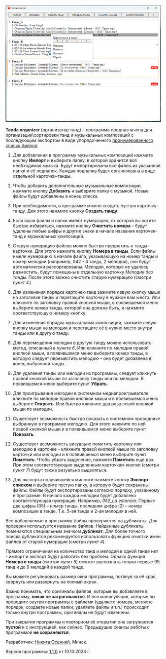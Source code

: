 ![app.png](resources%2Fapp_1-1-0.png)

**Tanda organizer** (организатор танд) – программа предназначена для организации\сортировки танд и музыкальных композиций с последующим экспортом в виде упорядоченного [пронумерованного списка файлов](resources%2Fexported_fies.png).

1. Для добавления в программу музыкальных композиций нажмите кнопку **Импорт** и выберите папку, в которой хранится вся необходимая музыка. Будут импортированы все файлы из указанной папки и её подпапок. Каждая подпапка будет организована в виде отдельной карточки-танды.

2. Чтобы добавить дополнительные музыкальные композиции, нажмите кнопку **Добавить** и выберите папку с музыкой. Новые файлы будут добавлены в конец списка.

3. При необходимости, в программе можно создать пустую карточку-танду. Для этого нажмите кнопку **Создать танду**.

4. Если ваши файлы и папки имеют нумерацию, от которой вы хотите быстро избавиться, нажмите кнопку **Очистить номера** – будут удалены любые цифры и другие знаки в начале названия карточек-танд и музыкальных композиций.

5. Старую нумерацию файлов можно быстро превратить к танды-карточки. Для этого нажмите кнопку **Номера в танды**. Если файлы имели нумерацию в начале файла, указывающую на номер танды и номер мелодии (например, 042 - 4 танда, 2 мелодия), они будут автоматически рассортированы. Мелодии, которые не удалось разместить, будут помещены в отдельную карточку _Мелодии без танды_. После этого можно очистить старую нумерацию (смотри _пункт 4_.)

6. Для изменения порядка карточек-танд зажмите левую кнопку мыши на заголовке танды и перетащите карточку в нужное вам место. Или кликните по заголовку правой кнопкой мыши, в появившемся меню выберите номер танды, которой она должна быть, и нажмите соответствующую номеру кнопку.

7. Для изменения порядка музыкальных композиций, зажмите левую кнопку мыши на мелодии и перетащите её в нужно место внутри танды или в другую танду.

8. Для перемещения мелодии в другую танду можно использовать метод, описанный в _пункте 6_. Или кликните по мелодии правой кнопкой мыши, в появившемся меню выберите номер танды, в которую следует переместить мелодию – она будет добавлена в конец выбранной танды.

9. Для удаления танды или мелодии из программы, следует кликнуть правой кнопкой мыши по заголовку танды или по мелодии. В появившемся меню выберите пункт **Убрать**.

10. Для проигрывания мелодии в системном медиапроигрывателе кликните по мелодии правой кнопкой мыши и в появившемся меню выберите **Открыть**. Или быстро кликните два раза левой кнопкой мыши по мелодии.

11. Существует возможность быстро показать в системном проводнике выбранную в программе мелодию. Для этого нажмите по ней правой кнопкой мыши и в появившемся меню выберите пункт **Показать**.

12. Существует возможность визуально пометить карточку или мелодию в карточке - кликните правой кнопкой мыши по заголовку карточки или мелодии и в появившемся меню выберите пункт **Пометить**. Чтобы убрать выделение, нажмите **Пометить** еще раз. При этом соответствующие выделенным карточкам кнопки (смотри _пункт 7_) будут также визуально выделяться.

13. Для экспорта получившейся милонги нажмите кнопку **Экспорт списком** и выберите пустую папку, в которую будут сохранены файлы. Файлы будут экспортированы согласно порядку, указанному в программе. В начало каждой мелодии будет добавлена соответствующая нумерация. Например, _052_La estancia_. Первые две цифры (05) – номер танды, последняя цифра (2) – номер композиции в танде. Т.е. 5-ая танда и 2-ая мелодия в ней.

Все добавляемые в программу файлы проверяются на дубликаты. Для проверки используется название файлов. Найденные дубликаты помечаются специальным значком **дубликат**. Для более точного поиска дубликатов рекомендуется использовать функцию очистки имен файлов от старой нумерации (смотри _пункт 4_).

Прямого ограничения на количество танд и мелодий в одной танде нет - импорт и экспорт будут работать без проблем. Однако функция **Номера в танды** (смотри _пункт 5_) сможет распознать только первые 99 танд и до 9 мелодий в каждой танде.

Вы можете регулировать размер окна программы, потянув за её края, свернуть или развернуть на полный экран.

Важно понимать, что оригиналы файлов, которые вы добавляете в программу, **никак не затрагиваются**. И все манипуляции, которые вы проводите внутри программы с файлами (удаляете номера, меняете порядок, создаете новые папки, удаляете файлы и т.п.) происходит только внутри программы, оригиналы не будут изменены.

При закрытии программы и повторном её открытии она загружается **пустой** и с инструкцией, как сейчас. Предыдущие сеансы работы с программой **не сохраняются**. 

Разработчик: [Никита Осенний](https://github.com/n-osennij/tanda-organizer), Минск.

Версия программы: [1.1.0](https://github.com/n-osennij/tanda-organizer/releases) от 10.10.2024 г.